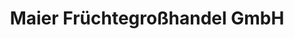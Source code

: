 ---
title: "Maier Früchtegroßhandel GmbH"
url: /piding/maier-fruechtegrosshandel-gmbh/
shop: Großhandel
---